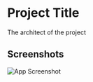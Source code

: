 
# Project Title

The architect  of the project


## Screenshots

![App Screenshot](https://ibb.co/rFKKQKV)

